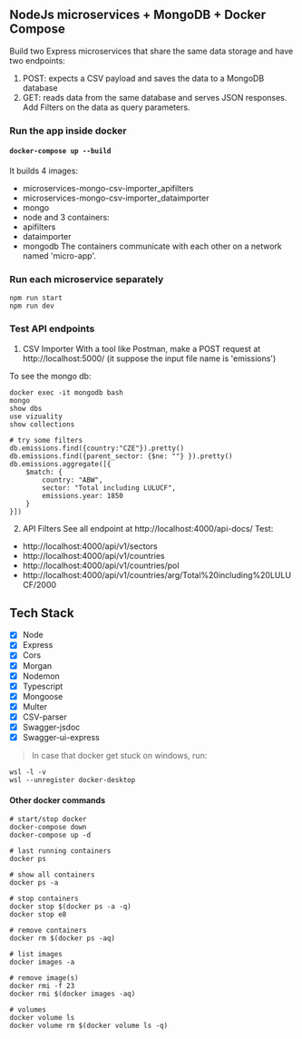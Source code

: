 ## NodeJs microservices + MongoDB + Docker Compose

Build two Express microservices that share the same data storage and have two endpoints:
1. POST: expects a CSV payload and saves the data to a MongoDB database
2. GET: reads data from the same database and serves JSON responses. Add Filters on the data as query parameters.

### Run the app inside docker

#### `docker-compose up --build`

It builds 4 images: 
- microservices-mongo-csv-importer_apifilters
- microservices-mongo-csv-importer_dataimporter 
- mongo
- node 
and 3 containers: 
- apifilters
- dataimporter 
- mongodb
The containers communicate with each other on a network named 'micro-app'.

### Run each microservice separately

```
npm run start
npm run dev
```

### Test API endpoints

1. CSV Importer
With a tool like Postman, make a POST request at http://localhost:5000/ 
(it suppose the input file name is 'emissions')

To see the mongo db:
```
docker exec -it mongodb bash
mongo
show dbs
use vizuality
show collections

# try some filters
db.emissions.find({country:"CZE"}).pretty()
db.emissions.find({parent_sector: {$ne: ""} }).pretty()
db.emissions.aggregate([{
	$match: {
        country: "ABW",
        sector: "Total including LULUCF",
        emissions.year: 1850
    }
}])
```

2. API Filters
See all endpoint at http://localhost:4000/api-docs/
Test:
- http://localhost:4000/api/v1/sectors
- http://localhost:4000/api/v1/countries
- http://localhost:4000/api/v1/countries/pol
- http://localhost:4000/api/v1/countries/arg/Total%20including%20LULUCF/2000

## Tech Stack

- [x] Node
- [x] Express
- [x] Cors
- [x] Morgan
- [x] Nodemon
- [x] Typescript
- [x] Mongoose
- [x] Multer
- [x] CSV-parser
- [x] Swagger-jsdoc
- [x] Swagger-ui-express

> In case that docker get stuck on windows, run:

``` 
wsl -l -v
wsl --unregister docker-desktop
```

#### Other docker commands

```
# start/stop docker
docker-compose down
docker-compose up -d

# last running containers
docker ps

# show all containers
docker ps -a

# stop containers
docker stop $(docker ps -a -q)
docker stop e8

# remove containers
docker rm $(docker ps -aq)

# list images
docker images -a

# remove image(s)
docker rmi -f 23
docker rmi $(docker images -aq)

# volumes
docker volume ls
docker volume rm $(docker volume ls -q)

```